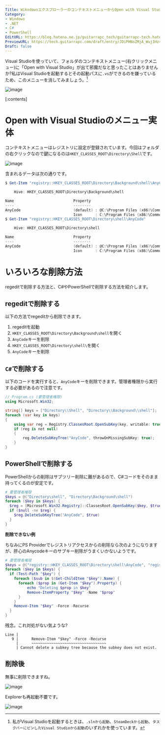 ```yaml
---
Title: WikndowsエクスプローラーのコンテキストメニューからOpen with Visual Studioを消す
Category:
- Windows
- .NET
- C#
- PowerShell
EditURL: https://blog.hatena.ne.jp/guitarrapc_tech/guitarrapc-tech.hatenablog.com/atom/entry/6802418398320149562
PreviewURL: https://tech.guitarrapc.com/draft/entry/JDiPHNsZMjA_Wuj1Hz4mjpwzkAQ
Draft: false
---
```


Visual Studioを使っていて、フォルダのコンテキストメニュー(右クリックメニュー)に「Open with Visual Studio」が出て邪魔だなと思ったことはありませんか?私はVisual Studioを起動するとその起動パスに`.vs`ができるのを嫌っているため、このメニューを消してみましょう。[^1]

![image](https://github.com/user-attachments/assets/701e9e13-4409-49d6-87a1-d8c0cf9464b7)

[:contents]

# Open with Visual Studioのメニュー実体

コンテキストメニューはレジストリに設定が登録されています。今回はフォルダの右クリックなので鍵になるのは`HKEY_CLASSES_ROOT\Directory\Shell`です。

![image](https://github.com/user-attachments/assets/672218e9-f493-46a3-bb4d-45a16aed6113)

含まれるデータは次の通りです。

```ps1
$ Get-Item "registry::HKEY_CLASSES_ROOT\Directory\Background\shell\AnyCode"

    Hive: HKEY_CLASSES_ROOT\Directory\Background\shell

Name                           Property
----                           --------
AnyCode                        (default) : @C:\Program Files (x86)\Common Files\Microsoft Shared\MSEnv\1033\VSLauncherUI.dll,-1002
                               Icon      : C:\Program Files (x86)\Common Files\Microsoft Shared\MSEnv\VSLauncher.exe,-105
$ Get-Item "registry::HKEY_CLASSES_ROOT\Directory\shell\AnyCode"

    Hive: HKEY_CLASSES_ROOT\Directory\shell

Name                           Property
----                           --------
AnyCode                        (default) : @C:\Program Files (x86)\Common Files\Microsoft Shared\MSEnv\1033\VSLauncherUI.dll,-1002
                               Icon      : C:\Program Files (x86)\Common Files\Microsoft Shared\MSEnv\VSLauncher.exe,-105
```

# いろいろな削除方法

regeditで削除する方法と、C#やPowerShellで削除する方法を紹介します。

## regeditで削除する

以下の方法でregeditから削除できます。

1. regeditを起動
2. `HKEY_CLASSES_ROOT\Directory\Background\shell`を開く
3. `AnyCode`キーを削除
4. `HKEY_CLASSES_ROOT\Directory\shell\`を開く
5. `AnyCode`キーを削除

## `C#`で削除する

以下のコードを実行すると、`AnyCode`キーを削除できます。管理者権限から実行する必要があるので注意です。

```cs
// Program.cs (要管理者権限)
using Microsoft.Win32;

string[] keys = ["Directory\\Shell", "Directory\\Background\\shell"];
foreach (var key in keys)
{
    using var reg = Registry.ClassesRoot.OpenSubKey(key, writable: true);
    if (reg is not null)
    {
        reg.DeleteSubKeyTree("AnyCode", throwOnMissingSubKey: true);
    }
}
```

## PowerShellで削除する

PowerShellからの削除はサブツリー削除に難があるので、C#コードをそのまま持ってくるのが安定です。

```ps1
# 要管理者権限
$keys = @("Directory\shell", "Directory\Background\shell")
foreach ($key in $keys) {
  $reg = [Microsoft.Win32.Registry]::ClassesRoot.OpenSubKey($key, $true)
  if ($null -ne $reg) {
    $reg.DeleteSubKeyTree("AnyCode", $true)
  }
}
```

**削除できない例**

ちなみにPS Providerでレジストリアクセスからの削除なら次のようになりますが、肝心のAnycodeキーのサブキー削除がうまくいかないようです。

```ps1
# 要管理者権限
$keys = @("registry::HKEY_CLASSES_ROOT\Directory\shell\AnyCode", "registry::HKEY_CLASSES_ROOT\Directory\Background\shell\AnyCode")
foreach ($key in $keys) {
  if (Test-Path "$key") {
    foreach ($sub in $(Get-ChildItem "$key").Name) {
      foreach ($prop in (Get-Item "$key").Property) {
          echo "Deleting $prop in $key"
          Remove-ItemProperty "$key" -Name "$prop"
      }
    }
    Remove-Item "$key" -Force -Recurse
  }
}
```

残念。これ対処がない気ような?

```
Line |
   9 |      Remove-Item "$key" -Force -Recurse
     |      ~~~~~~~~~~~~~~~~~~~~~~~~~~~~~~~~~~
     | Cannot delete a subkey tree because the subkey does not exist.
```

## 削除後

無事に削除できますね。

![image](https://github.com/user-attachments/assets/90488990-d3d2-4854-98db-3fb5e07e6794)

Explorerも再起動不要です。

![image](https://github.com/user-attachments/assets/5e2b8b71-d562-4a31-98a5-05c70841aaab)


[^1]: 私がVisual Studioを起動するときは、`.slnから起動`、`SteamDeckから起動`、`タスクバーにピンしたVisual Studioから起動`のいずれかを使っています。
